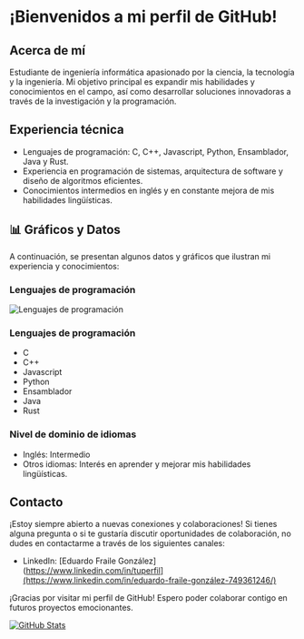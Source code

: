 # ¡Bienvenidos a mi perfil de GitHub!

## Acerca de mí

Estudiante de ingeniería informática apasionado por la ciencia, la tecnología y la ingeniería. Mi objetivo principal es expandir mis habilidades y conocimientos en el campo, así como desarrollar soluciones innovadoras a través de la investigación y la programación.

## Experiencia técnica

- Lenguajes de programación: C, C++, Javascript, Python, Ensamblador, Java y Rust.
- Experiencia en programación de sistemas, arquitectura de software y diseño de algoritmos eficientes.
- Conocimientos intermedios en inglés y en constante mejora de mis habilidades lingüísticas.

## 📊 Gráficos y Datos

A continuación, se presentan algunos datos y gráficos que ilustran mi experiencia y conocimientos:

### Lenguajes de programación

![Lenguajes de programación](https://img.shields.io/badge/Lenguajes-C%20%7C%20C%2B%2B%20%7C%20Javascript%20%7C%20Python%20%7C%20Ensamblador%20%7C%20Java%20%7C%20Rust-blue)


### Lenguajes de programación

- C
- C++
- Javascript
- Python
- Ensamblador
- Java
- Rust

### Nivel de dominio de idiomas

- Inglés: Intermedio
- Otros idiomas: Interés en aprender y mejorar mis habilidades lingüísticas.

## Contacto

¡Estoy siempre abierto a nuevas conexiones y colaboraciones! Si tienes alguna pregunta o si te gustaría discutir oportunidades de colaboración, no dudes en contactarme a través de los siguientes canales:

- LinkedIn: [Eduardo Fraile González](https://www.linkedin.com/in/tuperfil](https://www.linkedin.com/in/eduardo-fraile-gonzález-749361246/)

¡Gracias por visitar mi perfil de GitHub! Espero poder colaborar contigo en futuros proyectos emocionantes.

[![GitHub Stats](https://github-readme-stats.vercel.app/api?username=Efraileg&show_icons=true)](https://github.com/Efraileg)
